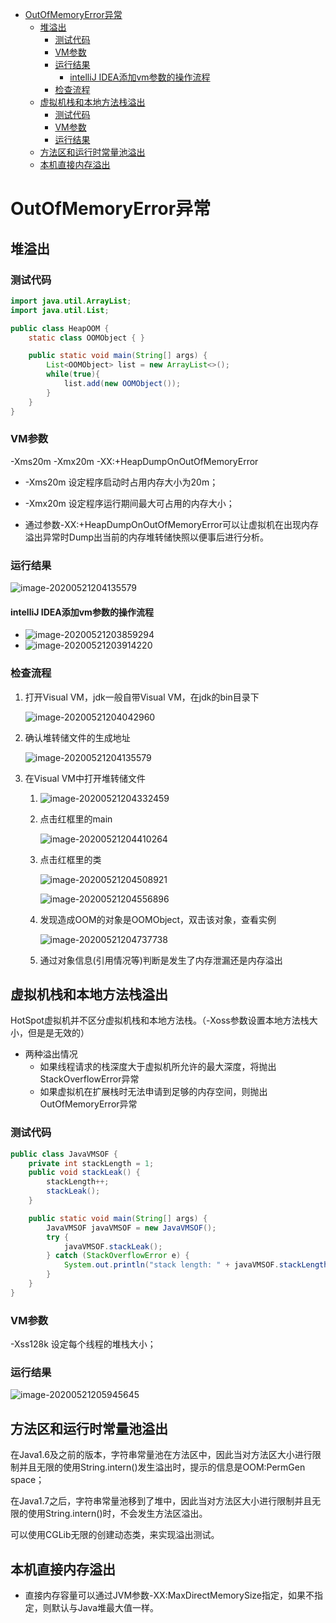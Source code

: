 <!-- TOC -->

- [OutOfMemoryError异常](#outofmemoryerror异常)
    - [堆溢出](#堆溢出)
        - [测试代码](#测试代码)
        - [VM参数](#vm参数)
        - [运行结果](#运行结果)
            - [intelliJ IDEA添加vm参数的操作流程](#intellij-idea添加vm参数的操作流程)
        - [检查流程](#检查流程)
    - [虚拟机栈和本地方法栈溢出](#虚拟机栈和本地方法栈溢出)
        - [测试代码](#测试代码-1)
        - [VM参数](#vm参数-1)
        - [运行结果](#运行结果-1)
    - [方法区和运行时常量池溢出](#方法区和运行时常量池溢出)
    - [本机直接内存溢出](#本机直接内存溢出)

<!-- /TOC -->

# OutOfMemoryError异常

## 堆溢出

### 测试代码

```java
import java.util.ArrayList;
import java.util.List;

public class HeapOOM {
    static class OOMObject { }

    public static void main(String[] args) {
        List<OOMObject> list = new ArrayList<>();
        while(true){
            list.add(new OOMObject());
        }
    }
}
```

### VM参数

-Xms20m -Xmx20m -XX:+HeapDumpOnOutOfMemoryError

- -Xms20m 设定程序启动时占用内存大小为20m；

- -Xmx20m 设定程序运行期间最大可占用的内存大小；

- 通过参数-XX:+HeapDumpOnOutOfMemoryError可以让虚拟机在出现内存溢出异常时Dump出当前的内存堆转储快照以便事后进行分析。

### 运行结果

![image-20200521204135579](OutOfMemoryError%E5%BC%82%E5%B8%B8.assets/image-20200521204135579.png)

#### intelliJ IDEA添加vm参数的操作流程

- ![image-20200521203859294](OutOfMemoryError%E5%BC%82%E5%B8%B8.assets/image-20200521203859294.png)
- ![image-20200521203914220](OutOfMemoryError%E5%BC%82%E5%B8%B8.assets/image-20200521203914220.png)

### 检查流程

1. 打开Visual VM，jdk一般自带Visual VM，在jdk的bin目录下

   ![image-20200521204042960](OutOfMemoryError%E5%BC%82%E5%B8%B8.assets/image-20200521204042960.png)

2. 确认堆转储文件的生成地址

   ![image-20200521204135579](OutOfMemoryError%E5%BC%82%E5%B8%B8.assets/image-20200521204135579.png)

3. 在Visual VM中打开堆转储文件

   1. ![image-20200521204332459](OutOfMemoryError%E5%BC%82%E5%B8%B8.assets/image-20200521204332459.png)

   2. 点击红框里的main

      ![image-20200521204410264](OutOfMemoryError%E5%BC%82%E5%B8%B8.assets/image-20200521204410264.png)

   3. 点击红框里的类

      ![image-20200521204508921](OutOfMemoryError%E5%BC%82%E5%B8%B8.assets/image-20200521204508921.png)

      ![image-20200521204556896](OutOfMemoryError%E5%BC%82%E5%B8%B8.assets/image-20200521204556896.png)

   4. 发现造成OOM的对象是OOMObject，双击该对象，查看实例

      ![image-20200521204737738](OutOfMemoryError%E5%BC%82%E5%B8%B8.assets/image-20200521204737738.png)

   5. 通过对象信息(引用情况等)判断是发生了内存泄漏还是内存溢出

## 虚拟机栈和本地方法栈溢出

HotSpot虚拟机并不区分虚拟机栈和本地方法栈。（-Xoss参数设置本地方法栈大小，但是是无效的）

- 两种溢出情况
  - 如果线程请求的栈深度大于虚拟机所允许的最大深度，将抛出StackOverflowError异常
  - 如果虚拟机在扩展栈时无法申请到足够的内存空间，则抛出OutOfMemoryError异常

### 测试代码

```java
public class JavaVMSOF {
    private int stackLength = 1;
    public void stackLeak() {
        stackLength++;
        stackLeak();
    }

    public static void main(String[] args) {
        JavaVMSOF javaVMSOF = new JavaVMSOF();
        try {
            javaVMSOF.stackLeak();
        } catch (StackOverflowError e) {
            System.out.println("stack length: " + javaVMSOF.stackLength);
        }
    }
}
```

### VM参数

-Xss128k 设定每个线程的堆栈大小；

### 运行结果

![image-20200521205945645](OutOfMemoryError%E5%BC%82%E5%B8%B8.assets/image-20200521205945645.png)

## 方法区和运行时常量池溢出

在Java1.6及之前的版本，字符串常量池在方法区中，因此当对方法区大小进行限制并且无限的使用String.intern()发生溢出时，提示的信息是OOM:PermGen space；

在Java1.7之后，字符串常量池移到了堆中，因此当对方法区大小进行限制并且无限的使用String.intern()时，不会发生方法区溢出。

可以使用CGLib无限的创建动态类，来实现溢出测试。

## 本机直接内存溢出

- 直接内存容量可以通过JVM参数-XX:MaxDirectMemorySize指定，如果不指定，则默认与Java堆最大值一样。